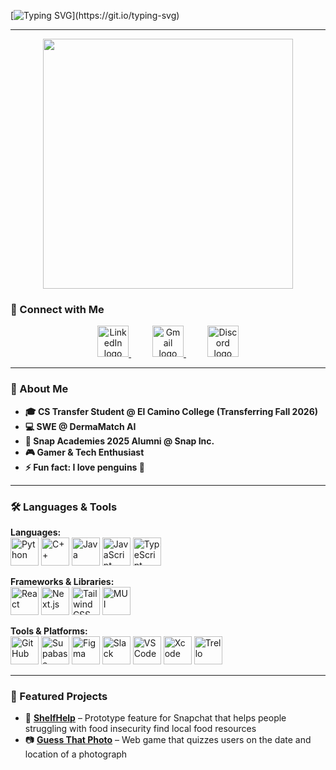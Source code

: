 <!-- Profile README -->

<!-- Animated Typing Header -->
[![Typing SVG](https://readme-typing-svg.demolab.com?font=Fira+Code&size=26&pause=1000&color=00C7FF&center=true&vCenter=true&width=700&lines=Hey+there%2C+I'm+Ricardo+%F0%9F%91%8B;Software+Engineer+%7C+CS+Student;Always+learning+new+tech!)](https://git.io/typing-svg)

---

<div align="center">
  <img height="400" src="https://media.giphy.com/media/eEj9zBa02JsVOPpDvW/giphy.gif" />
</div>

### 💬 Connect with Me
<div align="center">
  <a href="https://www.linkedin.com/in/ricardo-escalante-687a2b31a" target="_blank">
    <img src="https://cdn.jsdelivr.net/gh/devicons/devicon/icons/linkedin/linkedin-original.svg" height="50" alt="LinkedIn logo" />
  </a>
  <img width="30" />
  <a href="mailto:escalante.ricardo06@gmail.com" target="_blank">
    <img src="https://cdn.jsdelivr.net/gh/devicons/devicon/icons/google/google-original.svg" height="50" alt="Gmail logo" />
  </a>
  <img width="30" />
  <a href="https://discordapp.com/users/dr_penguino" target="_blank">
    <img src="https://cdn.simpleicons.org/discord/5865F2" height="50" alt="Discord logo" />
  </a>
</div>

---

### 🐧 About Me  
- **🎓 CS Transfer Student @ El Camino College (Transferring Fall 2026)**  
- **💻 SWE @ DermaMatch AI**  
- **👻 Snap Academies 2025 Alumni @ Snap Inc.**  
- **🎮 Gamer & Tech Enthusiast**  
- **⚡ Fun fact: I love penguins 🐧**

---

### 🛠️ Languages & Tools  

**Languages:**  
<img src="https://cdn.jsdelivr.net/gh/devicons/devicon/icons/python/python-original.svg" height="45" alt="Python" /> 
<img src="https://cdn.jsdelivr.net/gh/devicons/devicon/icons/cplusplus/cplusplus-original.svg" height="45" alt="C++" /> 
<img src="https://cdn.jsdelivr.net/gh/devicons/devicon/icons/java/java-original.svg" height="45" alt="Java" /> 
<img src="https://cdn.jsdelivr.net/gh/devicons/devicon/icons/javascript/javascript-original.svg" height="45" alt="JavaScript" /> 
<img src="https://cdn.jsdelivr.net/gh/devicons/devicon/icons/typescript/typescript-original.svg" height="45" alt="TypeScript" />  

**Frameworks & Libraries:**  
<img src="https://cdn.jsdelivr.net/gh/devicons/devicon/icons/react/react-original.svg" height="45" alt="React" /> 
<img src="https://cdn.jsdelivr.net/gh/devicons/devicon/icons/nextjs/nextjs-original.svg" height="45" alt="Next.js" /> 
<img src="https://cdn.jsdelivr.net/gh/devicons/devicon/icons/tailwindcss/tailwindcss-original-wordmark.svg" height="45" alt="TailwindCSS" /> 
<img src="https://cdn.simpleicons.org/mui/007FFF" height="45" alt="MUI" />  

**Tools & Platforms:**  
<img src="https://cdn.jsdelivr.net/gh/devicons/devicon/icons/github/github-original.svg" height="45" alt="GitHub" /> 
<img src="https://cdn.simpleicons.org/supabase/3ECF8E" height="45" alt="Supabase" /> 
<img src="https://cdn.jsdelivr.net/gh/devicons/devicon/icons/figma/figma-original.svg" height="45" alt="Figma" /> 
<img src="https://cdn.jsdelivr.net/gh/devicons/devicon/icons/slack/slack-original.svg" height="45" alt="Slack" /> 
<img src="https://cdn.jsdelivr.net/gh/devicons/devicon/icons/vscode/vscode-original.svg" height="45" alt="VS Code" /> 
<img src="https://cdn.jsdelivr.net/gh/devicons/devicon/icons/xcode/xcode-original.svg" height="45" alt="Xcode" /> 
<img src="https://cdn.jsdelivr.net/gh/devicons/devicon/icons/trello/trello-plain.svg" height="45" alt="Trello" />  

---

### 🚀 Featured Projects
- 🍲 **[ShelfHelp](https://gverango.github.io/snapchat-final-showcase/)** – Prototype feature for Snapchat that helps people struggling with food insecurity find local food resources  
- 📷 **[Guess That Photo](https://ricardo-escalante06.github.io/Guess-That-Photo/)** – Web game that quizzes users on the date and location of a photograph  

